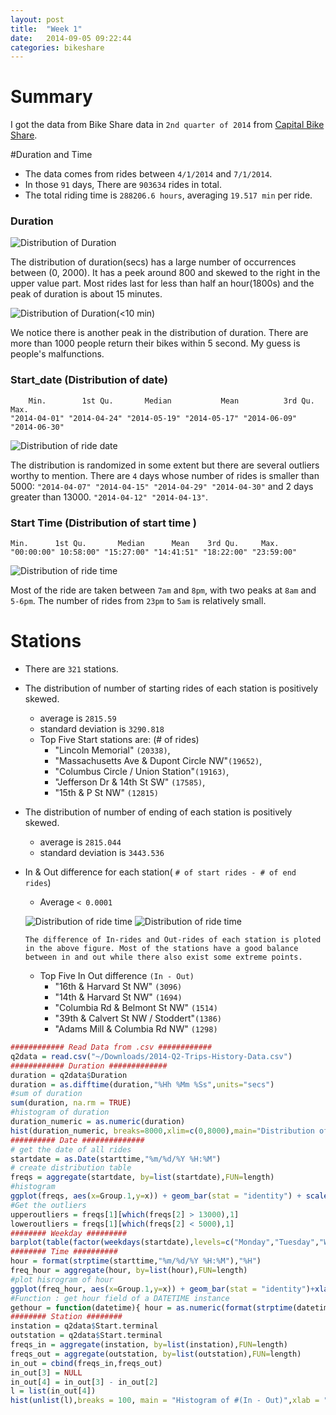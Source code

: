 ```yaml
---
layout: post
title:  "Week 1"
date:   2014-09-05 09:22:44
categories: bikeshare
---
```

# Summary

I got the data from Bike Share data in `2nd quarter of 2014` from [Capital Bike Share](http://www.capitalbikeshare.com/trip-history-data).



#Duration and Time
  * The data comes from rides between `4/1/2014` and `7/1/2014`.
  * In those `91` days, There are `903634` rides in total.
  * The total riding time is `288206.6 hours`, averaging `19.517 min` per ride.
### Duration

![Distribution of Duration](https://github.com/yunhaolucky/yunhaolucky.github.io/blob/master/assets/bikeshare/week1/distributionofduration.png?raw=true)

The distribution of duration(secs) has a large number of occurrences between (0, 2000). It has a peek around 800 and skewed to the right in the upper value part. Most rides last for less than half an hour(1800s) and the peak of duration is about 15 minutes.

![Distribution of Duration(<10 min)](https://github.com/yunhaolucky/yunhaolucky.github.io/blob/master/assets/bikeshare/week1/distributionofduration10min.png?raw=true)

We notice there is another peak in the distribution of duration. There are more than 1000 people return their bikes within 5 second. My guess is people's malfunctions.

### Start_date (Distribution of date)

```
    Min.        1st Qu.       Median           Mean          3rd Qu.      Max.
"2014-04-01" "2014-04-24" "2014-05-19" "2014-05-17" "2014-06-09" "2014-06-30"
  ```
  ![Distribution of ride date](https://github.com/yunhaolucky/yunhaolucky.github.io/blob/master/assets/bikeshare/week1/distribution_of_Ride_date.png?raw=true)

  The distribution is randomized in some extent but there are several outliers worthy to mention. There are `4` days whose number of rides is smaller than 5000: `"2014-04-07" "2014-04-15" "2014-04-29" "2014-04-30"` and 2 days greater than 13000. `"2014-04-12" "2014-04-13"`.

### Start Time (Distribution of start time )

  ```
  Min.      1st Qu.       Median      Mean    3rd Qu.     Max.
"00:00:00" 10:58:00" "15:27:00" "14:41:51" "18:22:00" "23:59:00"
```
  ![Distribution of ride time](https://github.com/yunhaolucky/yunhaolucky.github.io/blob/master/assets/bikeshare/week1/distribution_of_ride_time.png?raw=true)

  Most of the ride are taken between `7am` and `8pm`, with two peaks at `8am` and `5-6pm`.
  The number of rides from `23pm` to `5am` is relatively small.

# Stations
  * There are `321` stations.
  * The distribution of number of starting rides of each station is positively skewed.
    * average is `2815.59`
    * standard deviation is `3290.818`
    * Top Five Start stations are: (# of rides)
      * "Lincoln Memorial" `(20338)`,
      * "Massachusetts Ave & Dupont Circle NW"`(19652)`,
      * "Columbus Circle / Union Station"`(19163)`,
      * "Jefferson Dr & 14th St SW" `(17585)`,
      * "15th & P St NW" `(12815)`
  * The distribution of number of ending of each station is positively skewed.
    * average is `2815.044`
    * standard deviation is `3443.536`
  * In & Out difference for each station( `# of start rides - # of end rides`)
    * Average `< 0.0001`

    ![Distribution of ride time](https://github.com/yunhaolucky/yunhaolucky.github.io/blob/master/assets/bikeshare/week1/distribution_in_out.png?raw=true)
    ![Distribution of ride time](https://github.com/yunhaolucky/yunhaolucky.github.io/blob/master/assets/bikeshare/week1/hist_in_out.png?raw=true)

        The difference of In-rides and Out-rides of each station is ploted in the above figure. Most of the stations have a good balance between in and out while there also exist some extreme points.
    * Top Five In Out difference `(In - Out)`
      * "16th & Harvard St NW" `(3096)`
      * "14th & Harvard St NW" `(1694)`
      * "Columbia Rd & Belmont St NW" `(1514)`
      * "39th & Calvert St NW / Stoddert"`(1386)`
      * "Adams Mill & Columbia Rd NW" `(1298)`




```r
############ Read Data from .csv ############
q2data = read.csv("~/Downloads/2014-Q2-Trips-History-Data.csv")
############ Duration #############
duration = q2data$Duration
duration = as.difftime(duration,"%Hh %Mm %Ss",units="secs")
#sum of duration
sum(duration, na.rm = TRUE)
#histogram of duration
duration_numeric = as.numeric(duration)
hist(duration_numeric, breaks=8000,xlim=c(0,8000),main="Distribution of Duration")
########## Date ##############
# get the date of all rides
startdate = as.Date(starttime,"%m/%d/%Y %H:%M")
# create distribution table
freqs = aggregate(startdate, by=list(startdate),FUN=length)
#histogram
ggplot(freqs, aes(x=Group.1,y=x)) + geom_bar(stat = "identity") + scale_x_date(breaks="1 month")+xlab("Date")+ylab("Frequency")+ggtitle("Distribution of Start time")
#Get the outliers
upperoutliers = freqs[1][which(freqs[2] > 13000),1]
loweroutliers = freqs[1][which(freqs[2] < 5000),1]
######## Weekday #########
barplot(table(factor(weekdays(startdate),levels=c("Monday","Tuesday","Wednesday","Thursday","Friday","Saturday","Sunday"))))
######## Time ##########
hour = format(strptime(starttime,"%m/%d/%Y %H:%M"),"%H")
freq_hour = aggregate(hour, by=list(hour),FUN=length)
#plot hisrogram of hour
ggplot(freq_hour, aes(x=Group.1,y=x)) + geom_bar(stat = "identity")+xlab("Hour")+ylab("Frequency")+ggtitle("Distribution of Ride Start time")
#Function : get hour field of a DATETIME instance
gethour = function(datetime){ hour = as.numeric(format(strptime(datetime,"%m/%d/%Y %H:%M"),"%H"));return(hour)}
######## Station ########
instation = q2data$Start.terminal
outstation = q2data$Start.terminal
freqs_in = aggregate(instation, by=list(instation),FUN=length)
freqs_out = aggregate(outstation, by=list(outstation),FUN=length)
in_out = cbind(freqs_in,freqs_out)
in_out[3] = NULL
in_out[4] = in_out[3] - in_out[2]
l = list(in_out[4])
hist(unlist(l),breaks = 100, main = "Histogram of #(In - Out)",xlab = "#(In - Out)")
```
